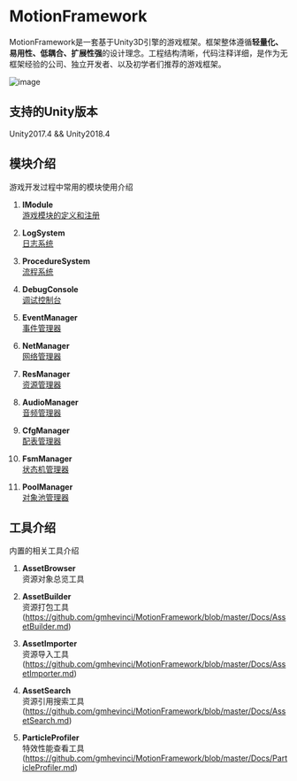 # MotionFramework
MotionFramework是一套基于Unity3D引擎的游戏框架。框架整体遵循**轻量化、易用性、低耦合、扩展性强**的设计理念。工程结构清晰，代码注释详细，是作为无框架经验的公司、独立开发者、以及初学者们推荐的游戏框架。

![image](https://github.com/gmhevinci/MotionFramework/raw/master/Docs/Image/img1.png)

## 支持的Unity版本
Unity2017.4 && Unity2018.4

## 模块介绍
游戏开发过程中常用的模块使用介绍

1. **IModule**  
[游戏模块的定义和注册](https://github.com/gmhevinci/MotionFramework/blob/master/Docs/Module.md) 

2. **LogSystem**   
[日志系统](https://github.com/gmhevinci/MotionFramework/blob/master/Docs/LogSystem.md)

3. **ProcedureSystem**  
[流程系统](https://github.com/gmhevinci/MotionFramework/blob/master/Docs/ProcedureSystem.md)

4. **DebugConsole**  
[调试控制台](https://github.com/gmhevinci/MotionFramework/blob/master/Docs/DebugConsole.md)

5. **EventManager**  
[事件管理器](https://github.com/gmhevinci/MotionFramework/blob/master/Docs/EventManager.md)

6. **NetManager**  
[网络管理器](https://github.com/gmhevinci/MotionFramework/blob/master/Docs/NetManager.md)

7. **ResManager**  
[资源管理器](https://github.com/gmhevinci/MotionFramework/blob/master/Docs/ResManager.md)

8. **AudioManager**   
[音频管理器](https://github.com/gmhevinci/MotionFramework/blob/master/Docs/AudioManager.md)

9. **CfgManager**   
[配表管理器](https://github.com/gmhevinci/MotionFramework/blob/master/Docs/ConfigManager.md)

10. **FsmManager**  
[状态机管理器](https://github.com/gmhevinci/MotionFramework/blob/master/Docs/FsmManager.md)

11. **PoolManager**  
[对象池管理器](https://github.com/gmhevinci/MotionFramework/blob/master/Docs/PoolManager.md)


## 工具介绍
内置的相关工具介绍

1. **AssetBrowser**  
资源对象总览工具

2. **AssetBuilder**  
资源打包工具(https://github.com/gmhevinci/MotionFramework/blob/master/Docs/AssetBuilder.md)

3. **AssetImporter**  
资源导入工具(https://github.com/gmhevinci/MotionFramework/blob/master/Docs/AssetImporter.md)

4. **AssetSearch**  
资源引用搜索工具(https://github.com/gmhevinci/MotionFramework/blob/master/Docs/AssetSearch.md)

5. **ParticleProfiler**  
特效性能查看工具(https://github.com/gmhevinci/MotionFramework/blob/master/Docs/ParticleProfiler.md)
